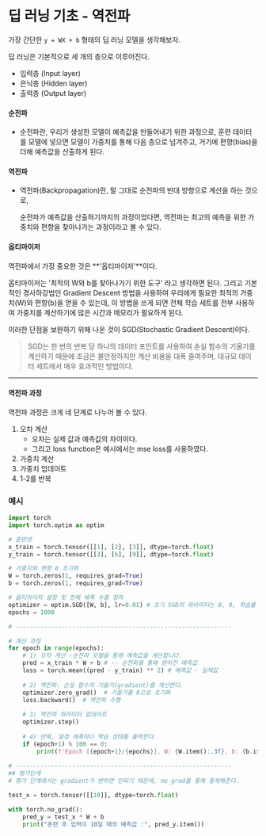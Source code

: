 # 딥 러닝 기초 - 역전파

가장 간단한 `y = WX + b` 형태의 딥 러닝 모델을 생각해보자.

딥 러닝은 기본적으로 세 개의 층으로 이루어진다.

- 입력층 (Input layer)
- 은닉층 (Hidden layer)
- 출력층 (Output layer)



#### 순전파

- 순전파란, 우리가 생성한 모델이 예측값을 만들어내기 위한 과정으로, 훈련 데이터를 모델에 넣으면 모델이 가중치를 통해 다음 층으로 넘겨주고, 거기에 편향(bias)을 더해 예측값을 산출하게 된다. 



#### 역전파

- 역전파(Backpropagation)란, 말 그대로 순전파의 반대 방향으로 계산을 하는 것으로,

  순전파가 예측값을 산출하기까지의 과정이었다면, 역전파는 최고의 예측을 위한 가중치와 편향을 찾아나가는 과정이라고 볼 수 있다.



#### 옵티마이저

역전파에서 가장 중요한 것은 **'옵티마이저'**이다.

옵티마이저는 '최적의 W와 b를 찾아나가기 위한 도구' 라고 생각하면 된다. 그리고 기본적인 경사하강법인 Gradient Descent 방법을 사용하여 우리에게 필요한 최적의 가중치(W)와 편향(b)을 얻을 수 있는데, 이 방법을 쓰게 되면 전체 학습 세트를 전부 사용하여 가중치를 계산하기에 많은 시간과 메모리가 필요하게 된다.

이러한 단점을 보완하기 위해 나온 것이 SGD(Stochastic Gradient Descent)이다.

> SGD는 한 번의 반복 당 하나의 데이터 포인트를 사용하여 손실 함수의 기울기를 계산하기 때문에 조금은 불안정하지만 계산 비용을 대폭 줄여주며, 대규모 데이터 세트에서 매우 효과적인 방법이다.

---



#### 역전파 과정

역전파 과정은 크게 네 단계로 나누어 볼 수 있다.

1) 오차 계산
   - 오차는 실제 값과 예측값의 차이이다.
   - 그리고 loss function은 예시에서는 mse loss를 사용하였다.
2) 가중치 계산
3) 가중치 업데이트
4) 1-2를 반복



### 예시

```python
import torch
import torch.optim as optim

# 훈련셋
x_train = torch.tensor([[1], [2], [3]], dtype=torch.float)
y_train = torch.tensor([[3], [6], [9]], dtype=torch.float)

# 가중치와 편향 0 초기화
W = torch.zeros(1, requires_grad=True)
b = torch.zeros(1, requires_grad=True)

# 옵티마이저 설정 및 전체 에폭 수를 정의
optimizer = optim.SGD([W, b], lr=0.01) # 초기 SGD의 파라미터는 0, 0, 학습률 0.01
epochs = 1000

# -------------------------------------------------------------

# 계산 과정
for epoch in range(epochs):
    # 1) 오차 계산 -순전파 모델을 통해 예측값을 계산합니다.
    pred = x_train * W + b # -- 순전파를 통해 얻어진 예측값
    loss = torch.mean((pred - y_train) ** 2) # 예측값 - 실제값
    
    # 2) 역전파: 손실 함수의 기울기(gradient)를 계산한다.
    optimizer.zero_grad()  # 기울기를 0으로 초기화
    loss.backward()  # 역전파 수행
    
    # 3) 역전파 파라미터 업데이트 
    optimizer.step()
    
    # 4) 반복, 일정 에폭마다 학습 상태를 출력한다.
    if (epoch+1) % 100 == 0:
        print(f'Epoch [{epoch+1}/{epochs}], W: {W.item():.3f}, b: {b.item():.3f}, Loss: {loss.item():.4f}')
        
# -------------------------------------------------------------
## 평가단계
# 평가 단계에서는 gradient가 변하면 안되기 때문에, no_grad를 통해 통제해준다.

test_x = torch.tensor([[10]], dtype=torch.float)

with torch.no_grad():
    pred_y = test_x * W + b
    print("훈련 후 입력이 10일 때의 예측값 :", pred_y.item())
```



